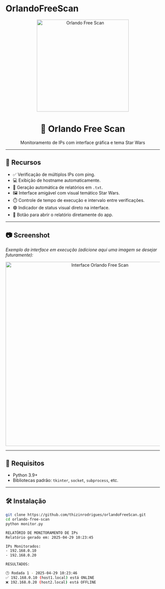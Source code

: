 # OrlandoFreeScan

<p align="center">
  <img src="c857d442-a039-4031-bf81-5061bb1dbb21.png" alt="Orlando Free Scan" width="300"/>
</p>

<h1 align="center">🌌 Orlando Free Scan</h1>
<p align="center">Monitoramento de IPs com interface gráfica e tema Star Wars</p>

---

## 🚀 Recursos

- ✅ Verificação de múltiplos IPs com ping.
- 💻 Exibição de hostname automaticamente.
- 📁 Geração automática de relatórios em `.txt`.
- 🖼️ Interface amigável com visual temático Star Wars.
- ⏱️ Controle de tempo de execução e intervalo entre verificações.
- 🟢 Indicador de status visual direto na interface.
- 📂 Botão para abrir o relatório diretamente do app.

---

## 📷 Screenshot

*Exemplo da interface em execução (adicione aqui uma imagem se desejar futuramente):*

<p align="center">
  <img src="exemplo_interface.png" alt="Interface Orlando Free Scan" width="600"/>
</p>

---

## 🧰 Requisitos

- Python 3.9+
- Bibliotecas padrão: `tkinter`, `socket`, `subprocess`, etc.

---

## 🛠️ Instalação

```bash
git clone https://github.com/thizinrodrigues/orlandoFreeScan.git
cd orlando-free-scan
python monitor.py

RELATÓRIO DE MONITORAMENTO DE IPs
Relatório gerado em: 2025-04-29 10:23:45

IPs Monitorados:
- 192.168.0.10
- 192.168.0.20

RESULTADOS:

🕒 Rodada 1 - 2025-04-29 10:23:46
✅ 192.168.0.10 (host1.local) está ONLINE
❌ 192.168.0.20 (host2.local) está OFFLINE


